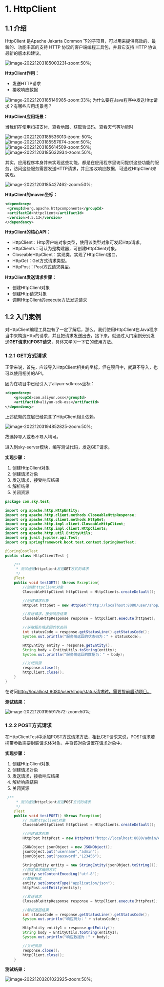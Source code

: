 # 1. HttpClient

## 1.1 介绍

HttpClient 是Apache Jakarta Common 下的子项目，可以用来提供高效的、最新的、功能丰富的支持 HTTP 协议的客户端编程工具包，并且它支持 HTTP 协议最新的版本和建议。

![image-20221203185003231-zoom:50%;](assets/image-20221203185003231.png)

**HttpClient作用：**

- 发送HTTP请求
- 接收响应数据

![image-20221203185149985-zoom:33%;](assets/image-20221203185149985.png)  为什么要在Java程序中发送Http请求？有哪些应用场景呢？

**HttpClient应用场景：**

当我们在使用扫描支付、查看地图、获取验证码、查看天气等功能时

![image-20221203185536013-zoom: 50%;](assets/image-20221203185536013.png)  ![image-20221203185557674-zoom:50%;](assets/image-20221203185557674.png)   ![image-20221203185614509-zoom:50%;](assets/image-20221203185614509.png)   ![image-20221203185632934-zoom:50%;](assets/image-20221203185632934.png)

其实，应用程序本身并未实现这些功能，都是在应用程序里访问提供这些功能的服务，访问这些服务需要发送HTTP请求，并且接收响应数据，可通过HttpClient来实现。

![image-20221203185427462-zoom:50%;](assets/image-20221203185427462.png)

**HttpClient的maven坐标：**

```xml
<dependency>
 <groupId>org.apache.httpcomponents</groupId>
 <artifactId>httpclient</artifactId>
 <version>4.5.13</version>
</dependency>
```

**HttpClient的核心API：**

- HttpClient：Http客户端对象类型，使用该类型对象可发起Http请求。
- HttpClients：可认为是构建器，可创建HttpClient对象。
- CloseableHttpClient：实现类，实现了HttpClient接口。
- HttpGet：Get方式请求类型。
- HttpPost：Post方式请求类型。

**HttpClient发送请求步骤：**

- 创建HttpClient对象
- 创建Http请求对象
- 调用HttpClient的execute方法发送请求

## 1.2 入门案例

对HttpClient编程工具包有了一定了解后，那么，我们使用HttpClient在Java程序当中来构造Http的请求，并且把请求发送出去，接下来，就通过入门案例分别发送**GET请求**和**POST请求**，具体来学习一下它的使用方法。

### 1.2.1 GET方式请求

正常来说，首先，应该导入HttpClient相关的坐标，但在项目中，就算不导入，也可以使用相关的API。

因为在项目中已经引入了aliyun-sdk-oss坐标：

```xml
<dependency>
    <groupId>com.aliyun.oss</groupId>
    <artifactId>aliyun-sdk-oss</artifactId>
</dependency>
```

上述依赖的底层已经包含了HttpClient相关依赖。

![image-20221203194852825-zoom:50%;](assets/image-20221203194852825.png)

故选择导入或者不导入均可。

进入到sky-server模块，编写测试代码，发送GET请求。

**实现步骤：**

1. 创建HttpClient对象
2. 创建请求对象
3. 发送请求，接受响应结果
4. 解析结果
5. 关闭资源

```java
package com.sky.test;

import org.apache.http.HttpEntity;
import org.apache.http.client.methods.CloseableHttpResponse;
import org.apache.http.client.methods.HttpGet;
import org.apache.http.impl.client.CloseableHttpClient;
import org.apache.http.impl.client.HttpClients;
import org.apache.http.util.EntityUtils;
import org.junit.jupiter.api.Test;
import org.springframework.boot.test.context.SpringBootTest;

@SpringBootTest
public class HttpClientTest {

    /**
     * 测试通过httpclient发送GET方式的请求
     */
    @Test
    public void testGET() throws Exception{
        //创建httpclient对象
        CloseableHttpClient httpClient = HttpClients.createDefault();

        //创建请求对象
        HttpGet httpGet = new HttpGet("http://localhost:8080/user/shop/status");

        //发送请求，接受响应结果
        CloseableHttpResponse response = httpClient.execute(httpGet);

        //获取服务端返回的状态码
        int statusCode = response.getStatusLine().getStatusCode();
        System.out.println("服务端返回的状态码为：" + statusCode);

        HttpEntity entity = response.getEntity();
        String body = EntityUtils.toString(entity);
        System.out.println("服务端返回的数据为：" + body);

        //关闭资源
        response.close();
        httpClient.close();
    }
}
```

在访问<http://localhost:8080/user/shop/status请求时，需要提前启动项目。>

**测试结果：**

![image-20221203195917572-zoom:50%;](assets/image-20221203195917572.png)

### 1.2.2 POST方式请求

在HttpClientTest中添加POST方式请求方法，相比GET请求来说，POST请求若携带参数需要封装请求体对象，并将该对象设置在请求对象中。

**实现步骤：**

1. 创建HttpClient对象
2. 创建请求对象
3. 发送请求，接收响应结果
4. 解析响应结果
5. 关闭资源

```java
 /**
     * 测试通过httpclient发送POST方式的请求
     */
    @Test
    public void testPOST() throws Exception{
        // 创建httpclient对象
        CloseableHttpClient httpClient = HttpClients.createDefault();

        //创建请求对象
        HttpPost httpPost = new HttpPost("http://localhost:8080/admin/employee/login");

        JSONObject jsonObject = new JSONObject();
        jsonObject.put("username","admin");
        jsonObject.put("password","123456");

        StringEntity entity = new StringEntity(jsonObject.toString());
        //指定请求编码方式
        entity.setContentEncoding("utf-8");
        //数据格式
        entity.setContentType("application/json");
        httpPost.setEntity(entity);

        //发送请求
        CloseableHttpResponse response = httpClient.execute(httpPost);

        //解析返回结果
        int statusCode = response.getStatusLine().getStatusCode();
        System.out.println("响应码为：" + statusCode);

        HttpEntity entity1 = response.getEntity();
        String body = EntityUtils.toString(entity1);
        System.out.println("响应数据为：" + body);

        //关闭资源
        response.close();
        httpClient.close();
    }
```

**测试结果：**

![image-20221203201023925-zoom:50%;](assets/image-20221203201023925.png)

